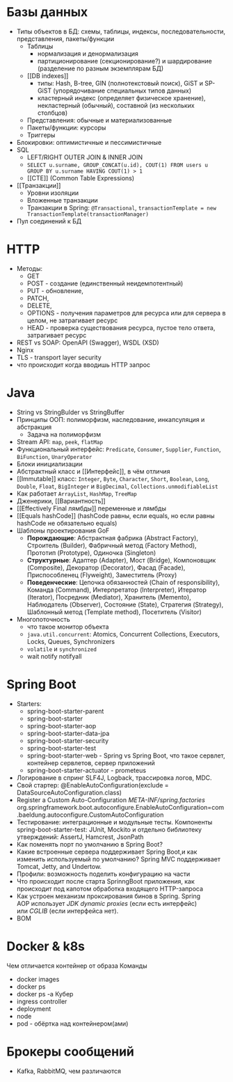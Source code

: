 # Базы данных

- Типы объектов в БД: схемы, таблицы, индексы, последовательности, представления, пакеты/функции
	- Таблицы
		- нормализация и денормализация
		- партиционирование (секционирование?) и шардирование (разделение по разным экземплярам БД)
	- [[DB indexes]]
		- типы: Hash, B-tree, GIN (полнотекстовый поиск), GiST и SP-GiST (упорядочивание специальных типов данных)
		- кластерный индекс (определяет физическое хранение), некластерный (обычный), cоставной (из нескольких столбцов)
	- Представления: обычные и материализованные
	- Пакеты/функции: курсоры
	- Триггеры
- Блокировки: оптимистичные и пессимистичные
- SQL
	- LEFT/RIGHT OUTER JOIN & INNER JOIN
	- `SELECT u.surname, GROUP_CONCAT(u.id), COUT(1) FROM users u GROUP BY u.surname HAVING COUT(1) > 1`
	- [[CTE]] (Common Table Expressions)
- [[Транзакции]]
	- Уровни изоляции
	- Вложенные транзакции
	- Транзакции в Spring: `@Transactional`, `transactionTemplate = new TransactionTemplate(transactionManager)`
- Пул соединений к БД

# HTTP
- Методы: 
	- GET
	- POST - создание (единственный неидемпотентный)
	- PUT - обновление, 
	- PATCH, 
	- DELETE, 
	- OPTIONS - получения параметров для ресурса или для сервера в целом, не затрагивает ресурс 
	- HEAD - проверка существования ресурса, пустое тело ответа, затрагивает ресурс
- REST vs SOAP: OpenAPI (Swagger), WSDL (XSD)
- Nginx
- TLS - transport layer security
- что происходит когда вводишь HTTP запрос 

# Java
- String vs StringBulder vs StringBuffer
- Принципы ООП: полиморфизм, наследование, инкапсуляция и абстракция
	- Задача на полиморфизм
- Stream API: `map`, `peek`, `flatMap`
- Функциональный интерфейс: `Predicate`, `Consumer`, `Supplier`, `Function`, `BiFunction`, `UnaryOperator`
- Блоки инициализации
- Абстрактный класс и [[Интерфейс]], в чём отличия
- [[Immutable]] класс: `Integer`, `Byte`, `Character`, `Short`, `Boolean`, `Long`, `Double`, `Float`, `BigInteger` и `BigDecimal`, `Collections.unmodifiableList`
- Как работает `ArrayList`, `HashMap`, `TreeMap`
- Дженерики, [[Вариантность]]
- [[Effectively Final лямбды]] переменные и лямбды
- [[Equals hashCode]] (hashCode равны, если equals, но если равны hashCode не обязательно equals)
- Шаблоны проектирования GoF
	- **Порождающие**: Абстрактная фабрика (Abstract Factory), Строитель (Builder), Фабричный метод (Factory Method), Прототип (Prototype), Одиночка (Singleton)
	- **Структурные**: Адаптер (Adapter), Мост (Bridge), Компоновщик (Composite), Декоратор (Decorator), Фасад (Facade), Приспособленец (Flyweight), Заместитель (Proxy)
	- **Поведенческие**: Цепочка обязанностей (Chain of responsibility), Команда (Command), Интерпретатор (Interpreter), Итератор (Iterator), Посредник (Mediator), Хранитель (Memento), Наблюдатель (Observer), Состояние (State), Стратегия (Strategy), Шаблонный метод (Template method), Посетитель (Visitor)
- Многопоточность
	- что такое монитор объекта
	- `java.util.concurrent`: Atomics, Concurrent Collections, Executors, Locks, Queues, Synchronizers
	- `volatile` и `synchronized`
	- wait notify notifyall

# Spring Boot

- Starters:
	- spring-boot-starter-parent
	- spring-boot-starter
	- spring-boot-starter-aop
	- spring-boot-starter-data-jpa
	- spring-boot-starter-security
	- spring-boot-starter-test
	- spring-boot-starter-web - Spring vs Spring Boot, что такое сервлет, контейнер сервлетов, сервер приложений
	- spring-boot-starter-actuator - prometeus
- Логирование в спринг SLF4J, Logback, трассировка логов, MDC.
- Свой стартер: @EnableAutoConfiguration(exclude = DataSourceAutoConfiguration.class)
- Register a Custom Auto-Configuration _META-INF/spring.factories_ org.springframework.boot.autoconfigure.EnableAutoConfiguration=com.baeldung.autoconfigure.CustomAutoConfiguration
- Тестирование: интеграционные и модульные тесты. Компоненты spring-boot-starter-test: JUnit, Mockito и отдельно библиотеку утверждений: AssertJ, Hamcrest, JsonPath
- Как поменять порт по умолчанию в Spring Boot?
- Какие встроенные сервера поддерживает Spring Boot,и как изменить используемый по умолчанию? Spring MVC поддерживает Tomcat, Jetty, and Undertow. 
- Профили: возможность поделить конфигурацию на части
- Что происходит после старта SprinngBoot приложения, как происходит под капотом обработка входящего HTTP-запроса
- Как устроен механизм проксирования бинов в Spring. Spring AOP использует _JDK dynamic proxies_ (если есть интерфейс) или _CGLIB_ (если интерфейса нет).
- BOM

# Docker & k8s

Чем отличается контейнер от образа
Команды
- docker images
- docker ps
- docker ps -a
Кубер
- ingress controller
- deployment
- node
- pod - обёртка над контейнером(ами)

# Брокеры сообщений
- Kafka, RabbitMQ, чем различаются
